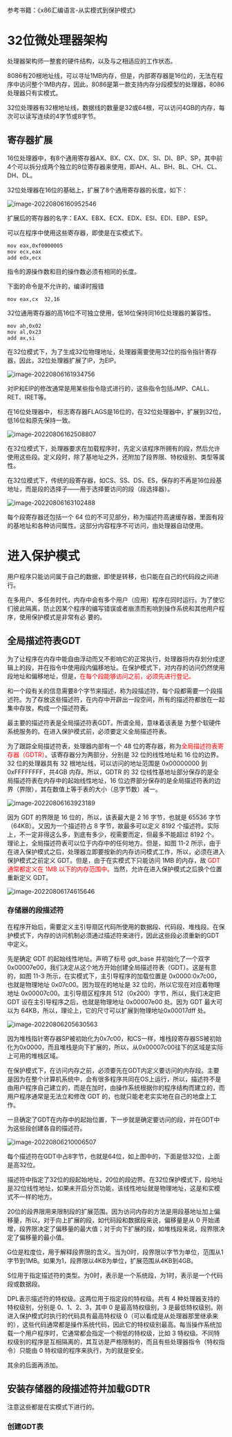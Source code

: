 参考书籍：《x86汇编语言-从实模式到保护模式》



# 32位微处理器架构

处理器架构师一整套的硬件结构，以及与之相适应的工作状态。

8086有20根地址线，可以寻址1MB内存，但是，内部寄存器是16位的，无法在程序中访问整个1MB内存，因此，8086是第一款支持内存分段模型的处理器，8086处理器只有实模式。

32位处理器有32根地址线，数据线的数量是32或64根，可以访问4GB的内存，每次可以读写连续的4字节或8字节。

## 寄存器扩展

16位处理器中，有8个通用寄存器AX、BX、CX、DX、SI、DI、BP、SP，其中前4个可以拆分成两个独立的8位寄存器来使用，即AH、AL、BH、BL、CH、CL、DH、DL。

32位处理器在16位的基础上，扩展了8个通用寄存器的长度，如下：

![image-20220806160952546](C:\Users\kd\AppData\Roaming\Typora\typora-user-images\image-20220806160952546.png)

扩展后的寄存器的名字：EAX、EBX、ECX、EDX、ESI、EDI、EBP、ESP。

可以在程序中使用这些寄存器，即使是在实模式下。

```shell
mov eax,0xf0000005
mov ecx,eax
add edx,ecx
```

指令的源操作数和目的操作数必须有相同的长度。

下面的命令是不允许的，编译时报错

```
mov eax,cx  32,16
```

32位通用寄存器的高16位不可独立使用，低16位保持同16位处理器的兼容性。

```
mov ah,0x02
mov al,0x23
add ax,si
```

在32位模式下，为了生成32位物理地址，处理器需要使用32位的指令指针寄存器，因此，32位处理器扩展了IP，为EIP。

![image-20220806161934756](C:\Users\kd\AppData\Roaming\Typora\typora-user-images\image-20220806161934756.png)

对IP和EIP的修改通常是用某些指令隐式进行的，这些指令包括JMP、CALL、RET、IRET等。

在16位处理器中， 标志寄存器FLAGS是16位的，在32位处理器中，扩展到32位，低16位和原先保持一致。

![image-20220806162508807](C:\Users\kd\AppData\Roaming\Typora\typora-user-images\image-20220806162508807.png)

在32位模式下，处理器要求在加载程序时，先定义该程序所拥有的段，然后允许使用这些段。定义段时，除了基地址之外，还附加了段界限、特权级别、类型等属性。

在32位模式下，传统的段寄存器，如CS、SS、DS、ES，保存的不再是16位段基地址，而是段的选择子——用于选择要访问的段（段选择器）。

![image-20220806163102488](C:\Users\kd\AppData\Roaming\Typora\typora-user-images\image-20220806163102488.png)

每个段寄存器还包括一个 64 位的不可见部分，称为描述符高速缓存器，里面有段的基地址和各种访问属性。这部分内容程序不可访问，由处理器自动使用。

# 进入保护模式

用户程序只能访问属于自己的数据，即使是转移，也只能在自己的代码段之间进行。

在多用户、多任务时代，内存中会有多个用户（应用）程序在同时运行。为了使它们彼此隔离，防止因某个程序的编写错误或者崩溃而影响到操作系统和其他用户程序，使用保护模式是非常有必
要的。

## 全局描述符表GDT

为了让程序在内存中能自由浮动而又不影响它的正常执行，处理器将内存划分成逻辑上的段，并在指令中使用段内偏移地址。在保护模式下，对内存的访问仍然使用段地址和偏移地址，但是，<font color=red>在每个段能够访问之前，必须先进行登记。</font>

和一个段有关的信息需要8个字节来描述，称为段描述符，每个段都需要一个段描述符。为了存放这些描述符，在内存中开辟出一段空间，所有的描述符都放在一起集中存放，构成一个描述符表。

最主要的描述符表是全局描述符表GDT。所谓全局，意味着该表是
为整个软硬件系统服务的。在进入保护模式前，必须要定义全局描述符表。

为了跟踪全局描述符表，处理器内部有一个 48 位的寄存器，称为<font color=red>全局描述符表寄存器（GDTR）</font>。该寄存器分为两部分，分别是 32 位的线性地址和 16 位的边界。32 位的处理器具有 32 根地址线，可以访问的地址范围是 0x00000000 到 0xFFFFFFFF，共4GB 内存。所以，GDTR 的 32 位线性基地址部分保存的是全局描述符表在内存中的起始线性地址，16 位边界部分保存的是全局描述符表的边界（界限），其在数值上等于表的大小（总字节数）减一。

![image-20220806163923189](C:\Users\kd\AppData\Roaming\Typora\typora-user-images\image-20220806163923189.png)

因为 GDT 的界限是 16 位的，所以，该表最大是 2 16 字节，也就是 65536 字节（64KB）。又因为一个描述符占 8 字节，故最多可以定义 8192 个描述符。实际上，不一定非得这么多，到底有多少，视需要而定，但最多不能超过 8192 个。
理论上，全局描述符表可以位于内存中的任何地方。但是，如图 11-2 所示，由于在进入保护模式之后，处理器立即要按新的内存访问模式工作，所以，必须在进入保护模式之前定义 GDT。但是，由于在实模式下只能访问 1MB 的内存，故 <font color=red>GDT 通常都定义在 1MB 以下的内存范围中。</font>当然，允许在进入保护模式之后换个位置重新定义 GDT。

![image-20220806174615646](C:\Users\kd\AppData\Roaming\Typora\typora-user-images\image-20220806174615646.png)

### 存储器的段描述符

在程序开始后，需要定义主引导扇区代码所使用的数据段、代码段、堆栈段。在保护模式下，内存的访问机制必须通过描述符来进行，因此这些段必须重新的GDT中定义。

先是确定 GDT 的起始线性地址。声明了标号 gdt_base 并初始化了一个双字0x00007e00，我们决定从这个地方开始创建全局描述符表（GDT）。这是有意的，如图 11-3 所示，在实模式下，主引导程序的加载位置是 0x0000:0x7c00，也就是物理地址 0x07c00。因为现在的地址是 32 位的，所以它现在对应着物理地址 0x00007c00。主引导扇区程序共 512（0x200）字节，所以，我们决定把 GDT 设在主引导程序之后，也就是物理地址 0x00007e00 处。因为 GDT 最大可以为 64KB，所以，理论上，它的尺寸可以扩展到物理地址0x00017dff 处。

![image-20220806205630563](C:\Users\kd\AppData\Roaming\Typora\typora-user-images\image-20220806205630563.png)

因为堆栈指针寄存器SP被初始化为0x7c00，和CS一样，堆栈段寄存器SS被初始化为0x0000，而且堆栈是向下扩展的，所以，从0x00007c00往下的区域是实际上可用的堆栈区域。

在保护模式下，在访问内存之前，必须要先在GDT内定义要访问的内存段。主要是因为在整个计算机系统中，会有很多程序共同在OS上运行，所以，描述符不是由用户程序自己建立的，而是在加时，由操作系统根据你的程序结构而建立的，而用户程序通常是无法立和修改 GDT 的，也就只能老老实实地在自己的地盘上工作。

一旦确定了GDT在内存中的起始位置，下一步就是确定要访问的段，并在GDT中为这些段创建各自的描述符。

![image-20220806210006507](C:\Users\kd\AppData\Roaming\Typora\typora-user-images\image-20220806210006507.png)

每个描述符在GDT中占8字节，也就是64位，如上图中的，下面是低32位，上面是高32位。

描述符中指定了32位的段起始地址，20位的段边界。在32位保护模式下，段地址是32位线性地址，如果未开启分页功能，该线性地址就是物理地址，这是和实模式不一样的地方。

20位的段界限用来限制段的扩展范围。因为访问内存的方法是用段基地址加上偏移量，所以，对于向上扩展的段，如代码段和数据段来说，偏移量是从 0 开始递增，段界限决定了偏移量的最大值；对于向下扩展的段，如堆栈段来说，段界限决定了偏移量的最小值。

G位是粒度位，用于解释段界限的含义。当为0时，段界限以字节为单位，范围从1字节到1MB。如果为1，段界限以4KB为单位，扩展范围从4KB到4GB。

S位用于指定描述符的类型。为0时，表示是一个系统段，为1时，表示是一个代码段或数据段。

DPL表示描述符的特权级。这两位用于指定段的特权级。共有 4 种处理器支持的特权级别，分别是 0、1、2、3，其中 0 是最高特权级别，3 是最低特权级别。刚进入保护模式时执行的代码具有最高特权级 0（可以看成是从处理器那里继承来的），这些代码通常都是操作系统代码，因此它的特权级别最高。每当操作系统加载一个用户程序时，它通常都会指定一个稍低的特权级，比如 3 特权级。不同特权级别的程序是互相隔离的，其互访是严格限制的，而且有些处理器指令（特权指令）只能由 0 特权级的程序来执行，为的就是安全。

其余的后面再添加。

## 安装存储器的段描述符并加载GDTR

注意这些都是在实模式下进行的。

### 创建GDT表
